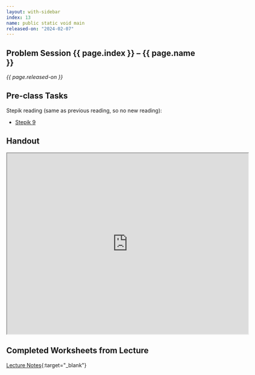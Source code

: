 ```yaml
---
layout: with-sidebar
index: 13
name: public static void main
released-on: "2024-02-07"
---
```


## Problem Session {{ page.index }} – {{ page.name }}

_{{ page.released-on }}_

## Pre-class Tasks

Stepik reading (same as previous reading, so no new reading):
- [Stepik 9](https://stepik.org/lesson/579631/step/1?unit=574281)

## Handout

<iframe src="https://drive.google.com/file/d/1NNPioc3--y84Li7XCcOeJINStjG__fUC/preview" width="640" height="480" allow="autoplay"></iframe>

## Completed Worksheets from Lecture

[Lecture Notes](https://drive.google.com/drive/folders/1xEUePYVNY1JU_NxHnpFuI7A-uB8BoEAm?usp=sharing){:target="_blank"}
